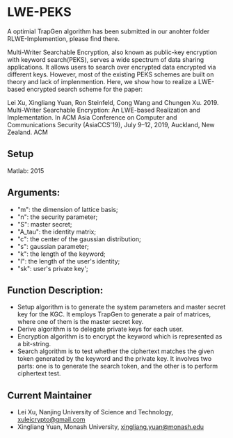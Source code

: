 # LWE-PEKS  
A optimial TrapGen algorithm has been submitted in our anohter folder RLWE-Implemention, please find there. 

Multi-Writer Searchable Encryption, also known as public-key encryption with keyword search(PEKS), serves a wide spectrum of
data sharing applications. It allows users to search over encrypted data encrypted via different keys. However, most of the existing PEKS schemes are built on theory and lack of implenmention. Here, we show how to realize a LWE-based encrypted search scheme for the paper:    

Lei Xu, Xingliang Yuan, Ron Steinfeld, Cong Wang and Chungen Xu. 2019. Multi-Writer Searchable Encryption: An LWE-based Realization and Implementation. In ACM Asia Conference on Computer and Communications Security (AsiaCCS'19), July 9–12, 2019,  Auckland, New Zealand. ACM

## Setup
Matlab: 2015

## Arguments:
* "m": the dimension of lattice basis;
* "n": the security parameter;
* "S": master secret;
* "A_tau": the identity matrix;
* "c": the center of the gaussian distribution;
* "s": gaussian parameter;
* "k": the length of the keyword;
* "l": the length of the user's identity;
* "sk": user's private key';

## Function Description:
* Setup algorithm is to generate the system parameters and master secret key for the KGC. It employs TrapGen to generate a pair of matrices, where one of them is the master secret key.
* Derive algorithm is to delegate private keys for each user. 
* Encryption algorithm is to encrypt the keyword which is represented as a bit-string. 
* Search algorithm is to test whether the ciphertext matches the given token generated by the keyword and the private key. It involves two parts: one is to generate the search token, and the other is to perform ciphertext test.


## Current Maintainer
* Lei Xu, Nanjing University of Science and Technology, xuleicrypto@gmail.com
* Xingliang Yuan, Monash University, xingliang.yuan@monash.edu
